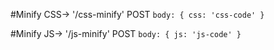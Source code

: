#Minify CSS-> '/css-minify'
POST `body: { css: 'css-code' }`

#Minify JS-> '/js-minify'
POST `body: { js: 'js-code' }`